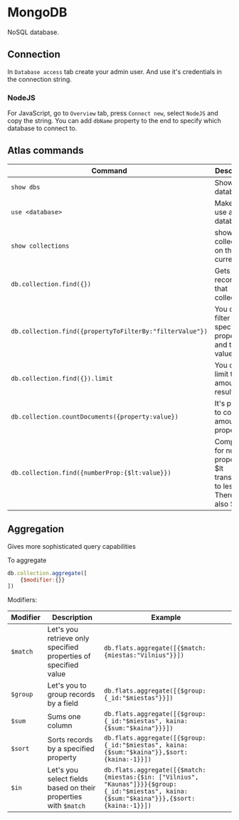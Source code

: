 # MongoDB

NoSQL database.

## Connection

In `Database access` tab create your admin user. And use it's credentials in the connection string.

### NodeJS

For JavaScript, go to `Overview` tab, press `Connect new`, select `NodeJS` and copy the string. You can add `dbName` property to the end to specify which database to connect to. 

## Atlas commands 

| Command | Description |
| - | - |
| `show dbs` | Shows all databases |
| `use <database>` | Makes you use a database |
| `show collections` | shows collections on the current db |
| `db.collection.find({})` | Gets all records for that collection |
| `db.collection.find({propertyToFilterBy:"filterValue"})` | You can filter by specifying properties and their values |
| `db.collection.find({}).limit` | You can limit the amount of results |
| `db.collection.countDocuments({property:value})` | It's possible to count the amount of properties |
| `db.collection.find({numberProp:{$lt:value}})` | Comparison for number properties. $lt translates to less that. There's also $gt |

## Aggregation

Gives more sophisticated query capabilities

To aggregate 

```js
db.collection.aggregate([
    {$modifier:{}}
])
```

Modifiers:

| Modifier | Description | Example |
| - | - | - |
| `$match` | Let's you retrieve only specified properties of specified value | `db.flats.aggregate([{$match:{miestas:"Vilnius"}}])` |
| `$group` | Let's you to group records by a field | `db.flats.aggregate([{$group:{_id:"$miestas"}}])` |  
| `$sum` | Sums one column | `db.flats.aggregate([{$group:{_id:"$miestas", kaina:{$sum:"$kaina"}}}])` |
| `$sort` | Sorts records by a specified property | `db.flats.aggregate([{$group:{_id:"$miestas", kaina:{$sum:"$kaina"}},$sort:{kaina:-1}}])` |
| `$in` | Let's you select fields based on their properties with `$match` | `db.flats.aggregate([{$match:{miestas:{$in: ["Vilnius", "Kaunas"]}}}{$group:{_id:"$miestas", kaina:{$sum:"$kaina"}}},{$sort:{kaina:-1}}])` |